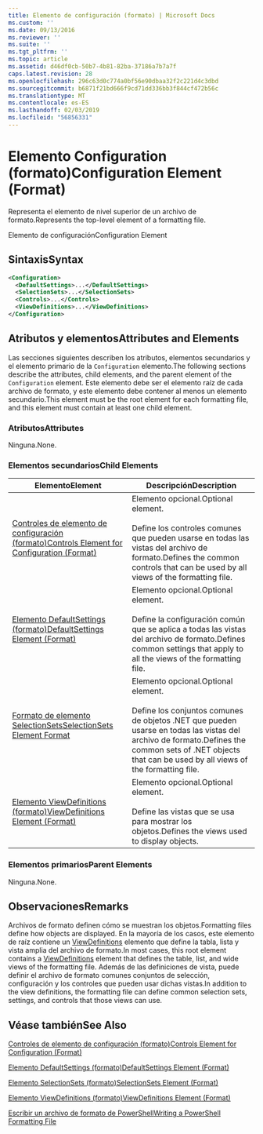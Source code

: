 ```yaml
---
title: Elemento de configuración (formato) | Microsoft Docs
ms.custom: ''
ms.date: 09/13/2016
ms.reviewer: ''
ms.suite: ''
ms.tgt_pltfrm: ''
ms.topic: article
ms.assetid: d46df0cb-50b7-4b81-82ba-37186a7b7a7f
caps.latest.revision: 28
ms.openlocfilehash: 296c63d0c774a0bf56e90dbaa32f2c221d4c3dbd
ms.sourcegitcommit: b6871f21bd666f9cd71dd336bb3f844cf472b56c
ms.translationtype: MT
ms.contentlocale: es-ES
ms.lasthandoff: 02/03/2019
ms.locfileid: "56856331"
---
```

# <a name="configuration-element-format"></a><span data-ttu-id="664b3-102">Elemento Configuration (formato)</span><span class="sxs-lookup"><span data-stu-id="664b3-102">Configuration Element (Format)</span></span>

<span data-ttu-id="664b3-103">Representa el elemento de nivel superior de un archivo de formato.</span><span class="sxs-lookup"><span data-stu-id="664b3-103">Represents the top-level element of a formatting file.</span></span>

<span data-ttu-id="664b3-104">Elemento de configuración</span><span class="sxs-lookup"><span data-stu-id="664b3-104">Configuration Element</span></span>

## <a name="syntax"></a><span data-ttu-id="664b3-105">Sintaxis</span><span class="sxs-lookup"><span data-stu-id="664b3-105">Syntax</span></span>

```xml
<Configuration>
  <DefaultSettings>...</DefaultSettings>
  <SelectionSets>...</SelectionSets>
  <Controls>...</Controls>
  <ViewDefinitions>...</ViewDefinitions>
</Configuration>

```

## <a name="attributes-and-elements"></a><span data-ttu-id="664b3-106">Atributos y elementos</span><span class="sxs-lookup"><span data-stu-id="664b3-106">Attributes and Elements</span></span>

<span data-ttu-id="664b3-107">Las secciones siguientes describen los atributos, elementos secundarios y el elemento primario de la `Configuration` elemento.</span><span class="sxs-lookup"><span data-stu-id="664b3-107">The following sections describe the attributes, child elements, and the parent element of the `Configuration` element.</span></span> <span data-ttu-id="664b3-108">Este elemento debe ser el elemento raíz de cada archivo de formato, y este elemento debe contener al menos un elemento secundario.</span><span class="sxs-lookup"><span data-stu-id="664b3-108">This element must be the root element for each formatting file, and this element must contain at least one child element.</span></span>

### <a name="attributes"></a><span data-ttu-id="664b3-109">Atributos</span><span class="sxs-lookup"><span data-stu-id="664b3-109">Attributes</span></span>

<span data-ttu-id="664b3-110">Ninguna.</span><span class="sxs-lookup"><span data-stu-id="664b3-110">None.</span></span>

### <a name="child-elements"></a><span data-ttu-id="664b3-111">Elementos secundarios</span><span class="sxs-lookup"><span data-stu-id="664b3-111">Child Elements</span></span>

|<span data-ttu-id="664b3-112">Elemento</span><span class="sxs-lookup"><span data-stu-id="664b3-112">Element</span></span>|<span data-ttu-id="664b3-113">Descripción</span><span class="sxs-lookup"><span data-stu-id="664b3-113">Description</span></span>|
|-------------|-----------------|
|[<span data-ttu-id="664b3-114">Controles de elemento de configuración (formato)</span><span class="sxs-lookup"><span data-stu-id="664b3-114">Controls Element for Configuration (Format)</span></span>](./controls-element-for-configuration-format.md)|<span data-ttu-id="664b3-115">Elemento opcional.</span><span class="sxs-lookup"><span data-stu-id="664b3-115">Optional element.</span></span><br /><br /> <span data-ttu-id="664b3-116">Define los controles comunes que pueden usarse en todas las vistas del archivo de formato.</span><span class="sxs-lookup"><span data-stu-id="664b3-116">Defines the common controls that can be used by all views of the formatting file.</span></span>|
|[<span data-ttu-id="664b3-117">Elemento DefaultSettings (formato)</span><span class="sxs-lookup"><span data-stu-id="664b3-117">DefaultSettings Element (Format)</span></span>](./defaultsettings-element-format.md)|<span data-ttu-id="664b3-118">Elemento opcional.</span><span class="sxs-lookup"><span data-stu-id="664b3-118">Optional element.</span></span><br /><br /> <span data-ttu-id="664b3-119">Define la configuración común que se aplica a todas las vistas del archivo de formato.</span><span class="sxs-lookup"><span data-stu-id="664b3-119">Defines common settings that apply to all the views of the formatting file.</span></span>|
|[<span data-ttu-id="664b3-120">Formato de elemento SelectionSets</span><span class="sxs-lookup"><span data-stu-id="664b3-120">SelectionSets Element Format</span></span>](./selectionsets-element-format.md)|<span data-ttu-id="664b3-121">Elemento opcional.</span><span class="sxs-lookup"><span data-stu-id="664b3-121">Optional element.</span></span><br /><br /> <span data-ttu-id="664b3-122">Define los conjuntos comunes de objetos .NET que pueden usarse en todas las vistas del archivo de formato.</span><span class="sxs-lookup"><span data-stu-id="664b3-122">Defines the common sets of .NET objects that can be used by all views of the formatting file.</span></span>|
|[<span data-ttu-id="664b3-123">Elemento ViewDefinitions (formato)</span><span class="sxs-lookup"><span data-stu-id="664b3-123">ViewDefinitions Element (Format)</span></span>](./viewdefinitions-element-format.md)|<span data-ttu-id="664b3-124">Elemento opcional.</span><span class="sxs-lookup"><span data-stu-id="664b3-124">Optional element.</span></span><br /><br /> <span data-ttu-id="664b3-125">Define las vistas que se usa para mostrar los objetos.</span><span class="sxs-lookup"><span data-stu-id="664b3-125">Defines the views used to display objects.</span></span>|

### <a name="parent-elements"></a><span data-ttu-id="664b3-126">Elementos primarios</span><span class="sxs-lookup"><span data-stu-id="664b3-126">Parent Elements</span></span>

<span data-ttu-id="664b3-127">Ninguna.</span><span class="sxs-lookup"><span data-stu-id="664b3-127">None.</span></span>

## <a name="remarks"></a><span data-ttu-id="664b3-128">Observaciones</span><span class="sxs-lookup"><span data-stu-id="664b3-128">Remarks</span></span>

<span data-ttu-id="664b3-129">Archivos de formato definen cómo se muestran los objetos.</span><span class="sxs-lookup"><span data-stu-id="664b3-129">Formatting files define how objects are displayed.</span></span> <span data-ttu-id="664b3-130">En la mayoría de los casos, este elemento de raíz contiene un [ViewDefinitions](./viewdefinitions-element-format.md) elemento que define la tabla, lista y vista amplia del archivo de formato.</span><span class="sxs-lookup"><span data-stu-id="664b3-130">In most cases, this root element contains a [ViewDefinitions](./viewdefinitions-element-format.md) element that defines the table, list, and wide views of the formatting file.</span></span> <span data-ttu-id="664b3-131">Además de las definiciones de vista, puede definir el archivo de formato comunes conjuntos de selección, configuración y los controles que pueden usar dichas vistas.</span><span class="sxs-lookup"><span data-stu-id="664b3-131">In addition to the view definitions, the formatting file can define common selection sets, settings, and controls that those views can use.</span></span>

## <a name="see-also"></a><span data-ttu-id="664b3-132">Véase también</span><span class="sxs-lookup"><span data-stu-id="664b3-132">See Also</span></span>

[<span data-ttu-id="664b3-133">Controles de elemento de configuración (formato)</span><span class="sxs-lookup"><span data-stu-id="664b3-133">Controls Element for Configuration (Format)</span></span>](./controls-element-for-configuration-format.md)

[<span data-ttu-id="664b3-134">Elemento DefaultSettings (formato)</span><span class="sxs-lookup"><span data-stu-id="664b3-134">DefaultSettings Element (Format)</span></span>](./defaultsettings-element-format.md)

[<span data-ttu-id="664b3-135">Elemento SelectionSets (formato)</span><span class="sxs-lookup"><span data-stu-id="664b3-135">SelectionSets Element (Format)</span></span>](./selectionsets-element-format.md)

[<span data-ttu-id="664b3-136">Elemento ViewDefinitions (formato)</span><span class="sxs-lookup"><span data-stu-id="664b3-136">ViewDefinitions Element (Format)</span></span>](./viewdefinitions-element-format.md)

[<span data-ttu-id="664b3-137">Escribir un archivo de formato de PowerShell</span><span class="sxs-lookup"><span data-stu-id="664b3-137">Writing a PowerShell Formatting File</span></span>](./writing-a-powershell-formatting-file.md)
